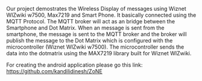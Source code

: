 Our project demostrates the Wireless Display of messages using Wiznet WIZwiki w7500, Max7219 and Smart Phone. It basically connected using the MQTT Protocol.
The MQTT broker will act as an bridge between the Smartphone and Dot Matrix. When an message is sent from the smartphone, the message is sent
to the MQTT broker and the broker will publish the message to the Dot Matrix which is configured with the microcontroller (Wiznet WIZwiki w7500). 
The microcontroller sends the data into the dotmatrix using the MAX7219 library built for Wiznet WIZwiki.


For creating the android application please go this link:
https://github.com/kandilidinesh/ZoNE

